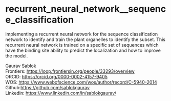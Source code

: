# recurrent_neural_network__sequence_classification
implementing a recurrent neural network for the sequence classification network to identify and train the plant organelles to identify the subset. This recurrent neural network is trained on a specific set of sequences which have the binding site ability to predict the localization and how to improve the model. 

Gaurav Sablok \
Frontiers: https://loop.frontiersin.org/people/33293/overview \
ORCID: https://orcid.org/0000-0002-4157-9405 \
WOS: https://www.webofscience.com/wos/author/record/C-5940-2014 \
Github:https://github.com/sablokgaurav \
Linkedin: https://www.linkedin.com/in/sablokgaurav/
